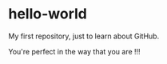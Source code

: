 # hello-world
My first repository, just to learn about GitHub.


You're perfect in the way that you are !!!
